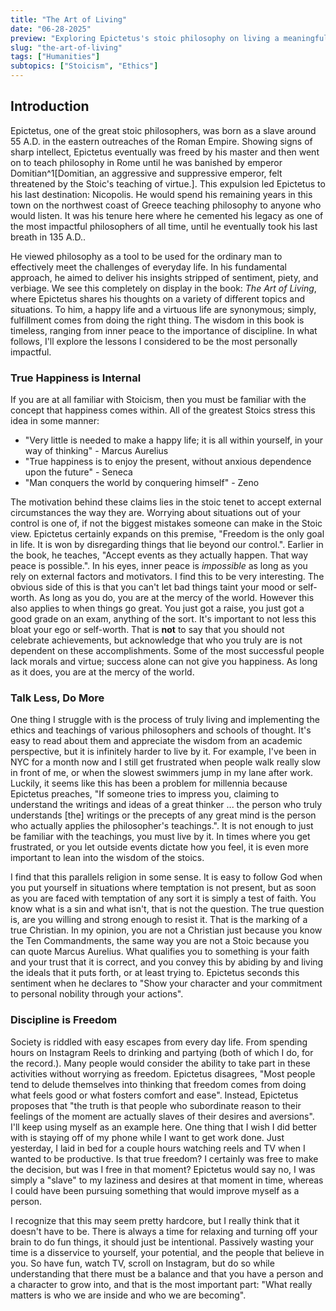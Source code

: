 ```yaml
---
title: "The Art of Living"
date: "06-28-2025"
preview: "Exploring Epictetus's stoic philosophy on living a meaningful life, from his teachings as a former slave in ancient Rome. Examining core principles like finding happiness internally rather than through external validation, embodying virtue through action rather than just understanding it intellectually, and how discipline leads to true freedom."
slug: "the-art-of-living"
tags: ["Humanities"]
subtopics: ["Stoicism", "Ethics"]
---
```


## Introduction

Epictetus, one of the great stoic philosophers, was born as a slave around 55 A.D. in the eastern outreaches of the Roman Empire. Showing signs of sharp intellect, Epictetus eventually was freed by his master and then went on to teach philosophy in Rome until he was banished by emperor Domitian^1[Domitian, an aggressive and suppressive emperor, felt threatened by the Stoic's teaching of virtue.]. This expulsion led Epictetus to his last destination: Nicopolis. He would spend his remaining years in this town on the northwest coast of Greece teaching philosophy to anyone who would listen. It was his tenure here where he cemented his legacy as one of the most impactful philosophers of all time, until he eventually took his last breath in 135 A.D..

He viewed philosophy as a tool to be used for the ordinary man to effectively meet the challenges of everyday life. In his fundamental approach, he aimed to deliver his insights stripped of sentiment, piety, and verbiage. We see this completely on display in the book: _The Art of Living_, where Epictetus shares his thoughts on a variety of different topics and situations. To him, a happy life and a virtuous life are synonymous; simply, fulfillment comes from doing the right thing. The wisdom in this book is timeless, ranging from inner peace to the importance of discipline. In what follows, I'll explore the lessons I considered to be the most personally impactful.

### True Happiness is Internal

If you are at all familiar with Stoicism, then you must be familiar with the concept that happiness comes within. All of the greatest Stoics stress this idea in some manner:

- "Very little is needed to make a happy life; it is all within yourself, in your way of thinking" - Marcus Aurelius
- "True happiness is to enjoy the present, without anxious dependence upon the future" - Seneca
- "Man conquers the world by conquering himself" - Zeno

The motivation behind these claims lies in the stoic tenet to accept external circumstances the way they are. Worrying about situations out of your control is one of, if not the biggest mistakes someone can make in the Stoic view. Epictetus certainly expands on this premise, "Freedom is the only goal in life. It is won by disregarding things that lie beyond our control.". Earlier in the book, he teaches, "Accept events as they actually happen. That way peace is possible.". In his eyes, inner peace is _impossible_ as long as you rely on external factors and motivators. I find this to be very interesting. The obvious side of this is that you can't let bad things taint your mood or self-worth. As long as you do, you are at the mercy of the world. However this also applies to when things go great. You just got a raise, you just got a good grade on an exam, anything of the sort. It's important to not less this bloat your ego or self-worth. That is **not** to say that you should not celebrate achievements, but acknowledge that who you truly are is not dependent on these accomplishments. Some of the most successful people lack morals and virtue; success alone can not give you happiness. As long as it does, you are at the mercy of the world.

### Talk Less, Do More

One thing I struggle with is the process of truly living and implementing the ethics and teachings of various philosophers and schools of thought. It's easy to read about them and appreciate the wisdom from an academic perspective, but it is infinitely harder to live by it. For example, I've been in NYC for a month now and I still get frustrated when people walk really slow in front of me, or when the slowest swimmers jump in my lane after work. Luckily, it seems like this has been a problem for millennia because Epictetus preaches, "If someone tries to impress you, claiming to understand the writings and ideas of a great thinker ... the person who truly understands [the] writings or the precepts of any great mind is the person who actually applies the philosopher's teachings.". It is not enough to just be familiar with the teachings, you must live by it. In times where you get frustrated, or you let outside events dictate how you feel, it is even more important to lean into the wisdom of the stoics.

I find that this parallels religion in some sense. It is easy to follow God when you put yourself in situations where temptation is not present, but as soon as you are faced with temptation of any sort it is simply a test of faith. You know what is a sin and what isn't, that is not the question. The true question is, are you willing and strong enough to resist it. That is the marking of a true Christian. In my opinion, you are not a Christian just because you know the Ten Commandments, the same way you are not a Stoic because you can quote Marcus Aurelius. What qualifies you to something is your faith and your trust that it is correct, and you convey this by abiding by and living the ideals that it puts forth, or at least trying to. Epictetus seconds this sentiment when he declares to "Show your character and your commitment to personal nobility through your actions".

### Discipline is Freedom

Society is riddled with easy escapes from every day life. From spending hours on Instagram Reels to drinking and partying (both of which I do, for the record.). Many people would consider the ability to take part in these activities without worrying as freedom. Epictetus disagrees, "Most people tend to delude themselves into thinking that freedom comes from doing what feels good or what fosters comfort and ease". Instead, Epictetus proposes that "the truth is that people who subordinate reason to their feelings of the moment are actually slaves of their desires and aversions". I'll keep using myself as an example here. One thing that I wish I did better with is staying off of my phone while I want to get work done. Just yesterday, I laid in bed for a couple hours watching reels and TV when I wanted to be productive. Is that true freedom? I certainly was free to make the decision, but was I free in that moment? Epictetus would say no, I was simply a "slave" to my laziness and desires at that moment in time, whereas I could have been pursuing something that would improve myself as a person.

I recognize that this may seem pretty hardcore, but I really think that it doesn't have to be. There is always a time for relaxing and turning off your brain to do fun things, it should just be intentional. Passively wasting your time is a disservice to yourself, your potential, and the people that believe in you. So have fun, watch TV, scroll on Instagram, but do so while understanding that there must be a balance and that you have a person and a character to grow into, and that is the most important part: "What really matters is who we are inside and who we are becoming".
